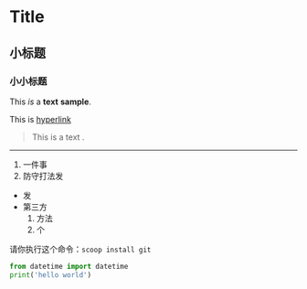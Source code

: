 # Title

## 小标题

### 小小标题
This *is* a **text** __sample__.

This is [hyperlink](more.md)

> This is a text .
---

1. 一件事
2. 防守打法发

- 发
- 第三方
    1. 方法
    2. 个

请你执行这个命令：`scoop install git`

```python
from datetime import datetime
print('hello world')





